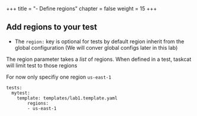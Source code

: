 +++
title = "- Define regions"
chapter = false
weight = 15
+++



## Add regions to your test

* The `region:` key is optional for tests by default region inherit from the global 
configuration (We will conver global configs later in this lab)

The region parameter takes a _list_ of regions. When defined in a  test, taskcat will 
limit test to those regions

For now only specifiy one region `us-east-1`

```
tests:
  mytest:
    template: templates/lab1.template.yaml
        regions:
        - us-east-1
```




